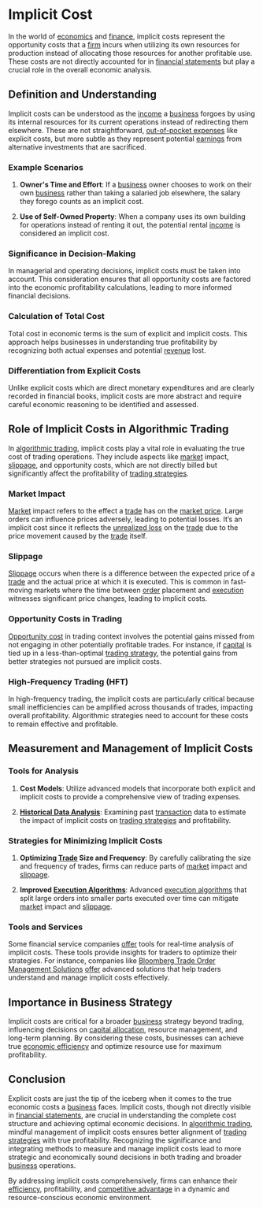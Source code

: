 # Implicit Cost

In the world of [economics](../e/economics.md) and [finance](../f/finance.md), implicit costs represent the opportunity costs that a [firm](../f/firm.md) incurs when utilizing its own resources for production instead of allocating those resources for another profitable use. These costs are not directly accounted for in [financial statements](../f/financial_statements.md) but play a crucial role in the overall economic analysis.

## Definition and Understanding

Implicit costs can be understood as the [income](../i/income.md) a [business](../b/business.md) forgoes by using its internal resources for its current operations instead of redirecting them elsewhere. These are not straightforward, [out-of-pocket expenses](../o/out-of-pocket_expenses.md) like explicit costs, but more subtle as they represent potential [earnings](../e/earnings.md) from alternative investments that are sacrificed.

### Example Scenarios
1. **Owner's Time and Effort**: If a [business](../b/business.md) owner chooses to work on their own [business](../b/business.md) rather than taking a salaried job elsewhere, the salary they forego counts as an implicit cost.
   
2. **Use of Self-Owned Property**: When a company uses its own building for operations instead of renting it out, the potential rental [income](../i/income.md) is considered an implicit cost.

### Significance in Decision-Making
In managerial and operating decisions, implicit costs must be taken into account. This consideration ensures that all opportunity costs are factored into the economic profitability calculations, leading to more informed financial decisions.

### Calculation of Total Cost
Total cost in economic terms is the sum of explicit and implicit costs. This approach helps businesses in understanding true profitability by recognizing both actual expenses and potential [revenue](../r/revenue.md) lost.

### Differentiation from Explicit Costs
Unlike explicit costs which are direct monetary expenditures and are clearly recorded in financial books, implicit costs are more abstract and require careful economic reasoning to be identified and assessed.

## Role of Implicit Costs in Algorithmic Trading

In [algorithmic trading](../a/accountability.md), implicit costs play a vital role in evaluating the true cost of trading operations. They include aspects like [market](../m/market.md) impact, [slippage](../s/slippage.md), and opportunity costs, which are not directly billed but significantly affect the profitability of [trading strategies](../t/trading_strategies.md).

### Market Impact
[Market](../m/market.md) impact refers to the effect a [trade](../t/trade.md) has on the [market price](../m/market_price.md). Large orders can influence prices adversely, leading to potential losses. It’s an implicit cost since it reflects the [unrealized loss](../u/unrealized_loss.md) on the [trade](../t/trade.md) due to the price movement caused by the [trade](../t/trade.md) itself.

### Slippage
[Slippage](../s/slippage.md) occurs when there is a difference between the expected price of a [trade](../t/trade.md) and the actual price at which it is executed. This is common in fast-moving markets where the time between [order](../o/order.md) placement and [execution](../e/execution.md) witnesses significant price changes, leading to implicit costs.

### Opportunity Costs in Trading
[Opportunity cost](../o/opportunity_cost.md) in trading context involves the potential gains missed from not engaging in other potentially profitable trades. For instance, if [capital](../c/capital.md) is tied up in a less-than-optimal [trading strategy](../t/trading_strategy.md), the potential gains from better strategies not pursued are implicit costs.

### High-Frequency Trading (HFT)
In high-frequency trading, the implicit costs are particularly critical because small inefficiencies can be amplified across thousands of trades, impacting overall profitability. Algorithmic strategies need to account for these costs to remain effective and profitable.

## Measurement and Management of Implicit Costs

### Tools for Analysis
1. **Cost Models**: Utilize advanced models that incorporate both explicit and implicit costs to provide a comprehensive view of trading expenses.
   
2. **[Historical Data Analysis](../h/historical_data_analysis.md)**: Examining past [transaction](../t/transaction.md) data to estimate the impact of implicit costs on [trading strategies](../t/trading_strategies.md) and profitability.

### Strategies for Minimizing Implicit Costs
1. **Optimizing [Trade](../t/trade.md) Size and Frequency**: By carefully calibrating the size and frequency of trades, firms can reduce parts of [market](../m/market.md) impact and [slippage](../s/slippage.md).
   
2. **Improved [Execution Algorithms](../e/execution_algorithms.md)**: Advanced [execution algorithms](../e/execution_algorithms.md) that split large orders into smaller parts executed over time can mitigate [market](../m/market.md) impact and [slippage](../s/slippage.md).

### Tools and Services
Some financial service companies [offer](../o/offer.md) tools for real-time analysis of implicit costs. These tools provide insights for traders to optimize their strategies. For instance, companies like [Bloomberg Trade Order Management Solutions](https://www.bloomberg.com/professional/product/trading-solutions/) [offer](../o/offer.md) advanced solutions that help traders understand and manage implicit costs effectively.

## Importance in Business Strategy

Implicit costs are critical for a broader [business](../b/business.md) strategy beyond trading, influencing decisions on [capital allocation](../c/capital_allocation.md), resource management, and long-term planning. By considering these costs, businesses can achieve true [economic efficiency](../e/economic_efficiency.md) and optimize resource use for maximum profitability.

## Conclusion

Explicit costs are just the tip of the iceberg when it comes to the true economic costs a [business](../b/business.md) faces. Implicit costs, though not directly visible in [financial statements](../f/financial_statements.md), are crucial in understanding the complete cost structure and achieving optimal economic decisions. In [algorithmic trading](../a/accountability.md), mindful management of implicit costs ensures better alignment of [trading strategies](../t/trading_strategies.md) with true profitability. Recognizing the significance and integrating methods to measure and manage implicit costs lead to more strategic and economically sound decisions in both trading and broader [business](../b/business.md) operations.

By addressing implicit costs comprehensively, firms can enhance their [efficiency](../e/efficiency.md), profitability, and [competitive advantage](../c/competitive_advantage.md) in a dynamic and resource-conscious economic environment.